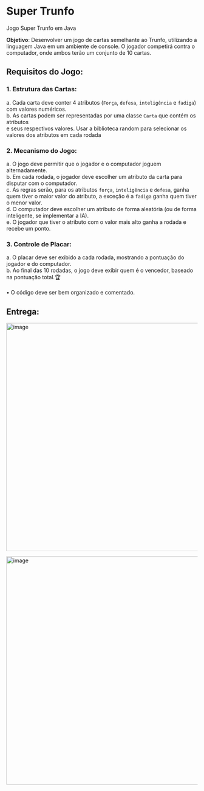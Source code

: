 # Super Trunfo
Jogo Super Trunfo em Java <br>

**Objetivo**: Desenvolver um jogo de cartas semelhante ao Trunfo, utilizando a linguagem Java em um ambiente de console. O jogador competirá contra o computador, onde ambos terão um conjunto de 10 cartas. 

## Requisitos do Jogo:
### 1. Estrutura das Cartas: <br>
a.  Cada carta deve conter 4 atributos (`Força`, `defesa`, `inteligência` e `fadiga`) com valores numéricos. <br>
b.  As cartas podem ser representadas por uma classe `Carta` que contém os atributos<br>
e seus respectivos valores. Usar a biblioteca random para selecionar os valores dos atributos em cada rodada 
### 2. Mecanismo do Jogo:<br>
a.  O jogo deve permitir que o jogador e o computador joguem alternadamente.<br>
b.  Em cada rodada, o jogador deve escolher um atributo da carta para disputar com o
computador.<br>
c.  As regras serão, para os atributos `força`, `inteligência` e `defesa`, ganha quem tiver o maior valor do atributo, a exceção é a `fadiga` ganha quem tiver o menor valor.<br>
d.  O computador deve escolher um atributo de forma aleatória (ou de forma inteligente, se implementar a IA).<br>
e.  O jogador que tiver o atributo com o valor mais alto ganha a rodada e recebe um
ponto.
### 3. Controle de Placar:<br>
a.  O placar deve ser exibido a cada rodada, mostrando a pontuação do jogador e do
computador.<br>
b.  Ao final das 10 rodadas, o jogo deve exibir quem é o vencedor, baseado na pontuação 
total.🏆<br><br>
• O código deve ser bem organizado e comentado.

## Entrega:<br>


<img src="https://github.com/user-attachments/assets/93833a04-4b76-44de-a6b5-eee35eac36b5" alt="image" width="700" height="600"><br>

<img src="https://github.com/user-attachments/assets/57f97bd2-3a8f-4a8f-8eff-b593b17e51a5" alt="image" width="700" height="600"><br>






